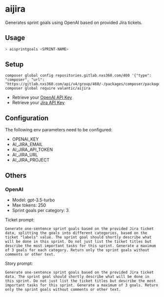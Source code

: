 # aijira

Generates sprint goals using OpenAI based on provided Jira tickets.

## Usage
```bash
> aisprintgoals <SPRINT-NAME>
```

## Setup
```
composer global config repositories.gitlab.nxs360.com/460 '{"type": "composer", "url": "https://gitlab.nxs360.com/api/v4/group/460/-/packages/composer/packages.json"}'
composer global require valantic/aijira
```

- Retrieve your [OpenAI API Key](https://platform.openai.com/account/api-keys)
- Retrieve your [Jira API Key](https://id.atlassian.com/manage-profile/security/api-tokens)

## Configuration
The following env parameters need to be configured:
- OPENAI_KEY
- AI_JIRA_EMAIL
- AI_JIRA_API_TOKEN
- AI_JIRA_URL
- AI_JIRA_PROJECT

## Others
### OpenAI
- Model: gpt-3.5-turbo
- Max tokens: 250
- Sprint goals per category: 3 

Ticket prompt:
```
Generate one-sentence sprint goals based on the provided Jira ticket data, splitting the goals into different categories, based on the ticket "labels" value. The sprint goal should shortly describe what will be done in this sprint. Do not just list the ticket titles but describe the most important tasks for this sprint. Generate a maximum of 3 goals for each category. Return only the sprint goals without comments or other text.
```

Story prompt:
```
Generate one-sentence sprint goals based on the provided Jira ticket data. The sprint goal should shortly describe what will be done in this sprint. Do not just list the ticket titles but describe the most important tasks for this sprint. Generate a maximum of 3 goals. Return only the sprint goals without comments or other text.
```
